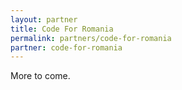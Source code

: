```yaml
---
layout: partner
title: Code For Romania
permalink: partners/code-for-romania
partner: code-for-romania
---
```


<!--more-->

More to come.
